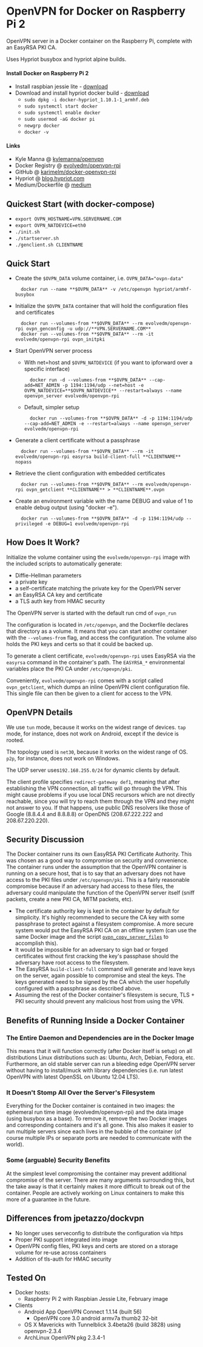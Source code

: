 # OpenVPN for Docker on Raspberry Pi 2

OpenVPN server in a Docker container on the Raspberry Pi, complete with an EasyRSA PKI CA.

Uses Hypriot busybox and hypriot alpine builds.

#### Install Docker on Raspberry Pi 2
* Install raspbian jessie lite - [download](https://downloads.raspberrypi.org/raspbian_lite_latest)
* Download and install hypriot docker build - [download](http://downloads.hypriot.com/docker-hypriot_1.10.1-1_armhf.deb)
    * `sudo dpkg -i docker-hypriot_1.10.1-1_armhf.deb`
    * `sudo systemctl start docker`
    * `sudo systemctl enable docker`
    * `sudo usermod -aG docker pi`
    * `newgrp docker`
    * `docker -v`

#### Links

* Kyle Manna @ [kylemanna/openvpn](https://github.com/kylemanna/docker-openvpn)
* Docker Registry @ [evolvedm/openvpn-rpi](https://hub.docker.com/r/evolvedm/openvpn-rpi/)
* GitHub @ [karimelm/docker-openvpn-rpi](https://github.com/karimelm/docker-openvpn-rpi)
* Hypriot @ [blog.hypriot.com](http://blog.hypriot.com)
* Medium/Dockerfile @ [medium](https://medium.com/@dockerfile/docker-on-raspbian-c5e094ac50dc#.lmfdkugdj)

## Quickest Start (with docker-compose)
* `export OVPN_HOSTNAME=VPN.SERVERNAME.COM`
* `export OVPN_NATDEVICE=eth0`
* `./init.sh`
* `./startserver.sh`
* `./genclient.sh CLIENTNAME`

## Quick Start

* Create the `$OVPN_DATA` volume container, i.e. `OVPN_DATA="ovpn-data"`

        docker run --name **$OVPN_DATA** -v /etc/openvpn hypriot/armhf-busybox

* Initialize the `$OVPN_DATA` container that will hold the configuration files and certificates

        docker run --volumes-from **$OVPN_DATA** --rm evolvedm/openvpn-rpi ovpn_genconfig -u udp://**VPN.SERVERNAME.COM**
        docker run --volumes-from **$OVPN_DATA** --rm -it evolvedm/openvpn-rpi ovpn_initpki

* Start OpenVPN server process
    - With net=host and `$OVPN_NATDEVICE` (if you want to ipforward over a specific interface)

            docker run -d --volumes-from **$OVPN_DATA** --cap-add=NET_ADMIN -p 1194:1194/udp --net=host -e OVPN_NATDEVICE=**$OVPN_NATDEVICE** --restart=always --name openvpn_server evolvedm/openvpn-rpi

    - Default, simpler setup
    
            docker run --volumes-from **$OVPN_DATA** -d -p 1194:1194/udp --cap-add=NET_ADMIN -e --restart=always --name openvpn_server evolvedm/openvpn-rpi

* Generate a client certificate without a passphrase

        docker run --volumes-from **$OVPN_DATA** --rm -it evolvedm/openvpn-rpi easyrsa build-client-full **CLIENTNAME** nopass

* Retrieve the client configuration with embedded certificates

        docker run --volumes-from **$OVPN_DATA** --rm evolvedm/openvpn-rpi ovpn_getclient **CLIENTNAME** > **CLIENTNAME**.ovpn

* Create an environment variable with the name DEBUG and value of 1 to enable debug output (using "docker -e").

        docker run --volumes-from **$OVPN_DATA** -d -p 1194:1194/udp --privileged -e DEBUG=1 evolvedm/openvpn-rpi
        

## How Does It Work?

Initialize the volume container using the `evolvedm/openvpn-rpi` image with the
included scripts to automatically generate:

- Diffie-Hellman parameters
- a private key
- a self-certificate matching the private key for the OpenVPN server
- an EasyRSA CA key and certificate
- a TLS auth key from HMAC security

The OpenVPN server is started with the default run cmd of `ovpn_run`

The configuration is located in `/etc/openvpn`, and the Dockerfile
declares that directory as a volume. It means that you can start another
container with the `--volumes-from` flag, and access the configuration.
The volume also holds the PKI keys and certs so that it could be backed up.

To generate a client certificate, `evolvedm/openvpn-rpi` uses EasyRSA via the
`easyrsa` command in the container's path.  The `EASYRSA_*` environmental
variables place the PKI CA under `/etc/opevpn/pki`.

Conveniently, `evolvedm/openvpn-rpi` comes with a script called `ovpn_getclient`,
which dumps an inline OpenVPN client configuration file.  This single file can
then be given to a client for access to the VPN.


## OpenVPN Details

We use `tun` mode, because it works on the widest range of devices.
`tap` mode, for instance, does not work on Android, except if the device
is rooted.

The topology used is `net30`, because it works on the widest range of OS.
`p2p`, for instance, does not work on Windows.

The UDP server uses`192.168.255.0/24` for dynamic clients by default.

The client profile specifies `redirect-gateway def1`, meaning that after
establishing the VPN connection, all traffic will go through the VPN.
This might cause problems if you use local DNS recursors which are not
directly reachable, since you will try to reach them through the VPN
and they might not answer to you. If that happens, use public DNS
resolvers like those of Google (8.8.4.4 and 8.8.8.8) or OpenDNS
(208.67.222.222 and 208.67.220.220).


## Security Discussion

The Docker container runs its own EasyRSA PKI Certificate Authority.  This was
chosen as a good way to compromise on security and convenience.  The container
runs under the assumption that the OpenVPN container is running on a secure
host, that is to say that an adversary does not have access to the PKI files
under `/etc/openvpn/pki`.  This is a fairly reasonable compromise because if an
adversary had access to these files, the adversary could manipulate the
function of the OpenVPN server itself (sniff packets, create a new PKI CA, MITM
packets, etc).

* The certificate authority key is kept in the container by default for
  simplicity.  It's highly recommended to secure the CA key with some
  passphrase to protect against a filesystem compromise.  A more secure system
  would put the EasyRSA PKI CA on an offline system (can use the same Docker
  image and the script [`ovpn_copy_server_files`](/docs/paranoid.md) to accomplish this).
* It would be impossible for an adversary to sign bad or forged certificates
  without first cracking the key's passphase should the adversary have root
  access to the filesystem.
* The EasyRSA `build-client-full` command will generate and leave keys on the
  server, again possible to compromise and steal the keys.  The keys generated
  need to be signed by the CA which the user hopefully configured with a passphrase
  as described above.
* Assuming the rest of the Docker container's filesystem is secure, TLS + PKI
  security should prevent any malicious host from using the VPN.


## Benefits of Running Inside a Docker Container

### The Entire Daemon and Dependencies are in the Docker Image

This means that it will function correctly (after Docker itself is setup) on
all distributions Linux distributions such as: Ubuntu, Arch, Debian, Fedora,
etc.  Furthermore, an old stable server can run a bleeding edge OpenVPN server
without having to install/muck with library dependencies (i.e. run latest
OpenVPN with latest OpenSSL on Ubuntu 12.04 LTS).

### It Doesn't Stomp All Over the Server's Filesystem

Everything for the Docker container is contained in two images: the ephemeral
run time image (evolvedm/openvpn-rpi) and the data image (using busybox as a
base).  To remove it, remove the two Docker images and corresponding containers
and it's all gone.  This also makes it easier to run multiple servers since
each lives in the bubble of the container (of course multiple IPs or separate
ports are needed to communicate with the world).

### Some (arguable) Security Benefits

At the simplest level compromising the container may prevent additional
compromise of the server.  There are many arguments surrounding this, but the
take away is that it certainly makes it more difficult to break out of the
container.  People are actively working on Linux containers to make this more
of a guarantee in the future.

## Differences from jpetazzo/dockvpn

* No longer uses serveconfig to distribute the configuration via https
* Proper PKI support integrated into image
* OpenVPN config files, PKI keys and certs are stored on a storage
  volume for re-use across containers
* Addition of tls-auth for HMAC security

## Tested On

* Docker hosts:
  * Raspberry Pi 2 with Raspbian Jessie Lite, February image
* Clients
  * Android App OpenVPN Connect 1.1.14 (built 56)
     * OpenVPN core 3.0 android armv7a thumb2 32-bit
  * OS X Mavericks with Tunnelblick 3.4beta26 (build 3828) using openvpn-2.3.4
  * ArchLinux OpenVPN pkg 2.3.4-1
